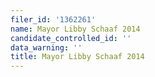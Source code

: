 ```yaml
---
filer_id: '1362261'
name: Mayor Libby Schaaf 2014
candidate_controlled_id: ''
data_warning: ''
title: Mayor Libby Schaaf 2014
---
```

